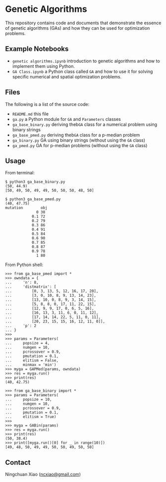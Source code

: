 # Genetic Algorithms

This repository contains code and documents that demonstrate the essence of genetic algorithms (GAs) and how they can be used for optimization problems. 

## Example Notebooks

- `genetic algorithms.ipynb` introduction to genetic algorithms and how to implement them using Python.
- `GA Class.ipynb` a Python class called `GA` and how to use it for solving specific numerical and spatial optimization problems.

## Files

The following is a list of the source code:
	
- `README.md` this file
- `ga.py` a Python module for `GA` and `Parameters` classes
- `ga_base_binary.py` deriving theb`GA` class for a numerical problem using binary strings
- `ga_base_pmed.py` deriving theb`GA` class for a p-median problem
- `ga_binary.py` GA using binary strings (without using the `GA` class)
- `ga_pmed.py` GA for p-median problems (without using the `GA` class)

## Usage

From terminal:

```
$ python3 ga_base_binary.py 
(50, 44.9)
[50, 49, 50, 49, 49, 50, 50, 50, 48, 50]

$ python3 ga_base_pmed.py 
(40, 47.75)
mutation        obj
              0 38
            0.1 72
            0.2 79
            0.3 86
            0.4 91
            0.5 84
            0.6 90
            0.7 85
            0.8 87
            0.9 78
              1 80
```

From Python shell:

```
>>> from ga_base_pmed import *
>>> owndata = {
...     'n': 8,
...     'distmatrix': [
...         [0, 3, 13, 5, 12, 16, 17, 20],
...         [3, 0, 10, 8, 9, 13, 14, 23],
...         [13, 10, 0, 8, 9, 3, 14, 15],
...         [5, 8, 8, 0, 17, 11, 22, 15],
...         [12, 9, 9, 17, 0, 6, 5, 16],
...         [16, 13, 3, 11, 6, 0, 11, 12],
...         [17, 14, 14, 22, 5, 11, 0, 11],
...         [20, 23, 15, 15, 16, 12, 11, 0]],
...     'p': 2
... }
>>> 
>>> params = Parameters(
...     popsize = 4,
...     numgen = 10,
...     pcrossover = 0.9,
...     pmutation = 0.1,
...     elitism = False,
...     minmax = 'min')
>>> myga = GAPMed(params, owndata)
>>> res = myga.run()
>>> print(res)
(40, 42.75)

>>> from ga_base_binary import *
>>> params = Parameters(
...     popsize = 10,
...     numgen = 10,
...     pcrossover = 0.9,
...     pmutation = 0.1,
...     elitism = True)
>>> 
>>> myga = GABin(params)
>>> res = myga.run()
>>> print(res)
(50, 38.4)
>>> print([myga.run()[0] for _ in range(10)])
[49, 48, 50, 49, 49, 50, 50, 49, 50, 50]
```

## Contact

Ningchuan Xiao (ncxiao@gmail.com)
